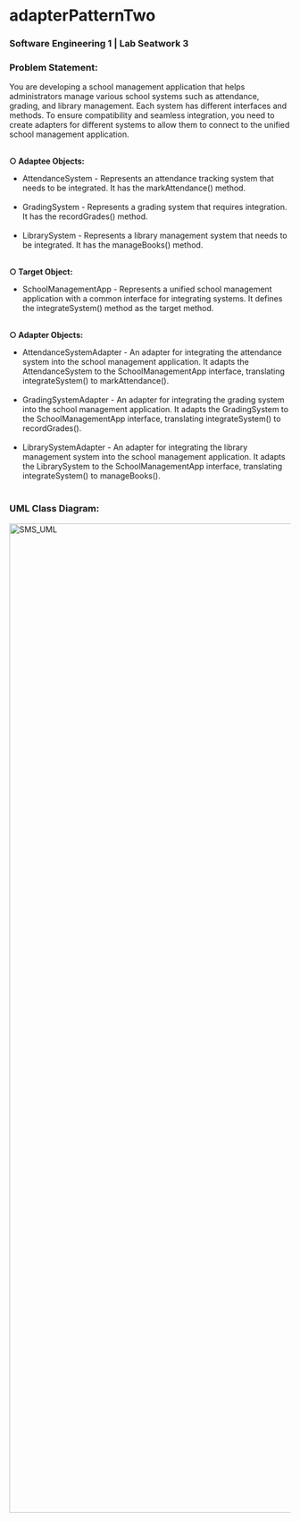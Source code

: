 # adapterPatternTwo
<h3>Software Engineering 1 | Lab Seatwork 3</h3>
<h3>Problem Statement:</h3>
You are developing a school management application that helps administrators manage various school systems such as attendance, grading, and library management. Each system has different interfaces and methods. To ensure compatibility and seamless integration, you need to create adapters for different systems to allow them to connect to the unified school management application.<br><br>

<strong>○ Adaptee Objects:</strong>
<ul>
<li>AttendanceSystem - Represents an attendance tracking system that needs to be integrated. It has the markAttendance() method.</li><br>
<li>GradingSystem - Represents a grading system that requires integration. It has the recordGrades() method.</li><br>
<li>LibrarySystem - Represents a library management system that needs to be integrated. It has the manageBooks() method.</li><br>
</ul>

<strong>○ Target Object:</strong>
<ul>
<li>SchoolManagementApp - Represents a unified school management application with a common interface for integrating systems. It defines the integrateSystem() method as the target method.</li><br>
</ul>

<strong>○ Adapter Objects:</strong>
<ul>
<li>AttendanceSystemAdapter - An adapter for integrating the attendance system into the school management application. It adapts the AttendanceSystem to the SchoolManagementApp interface, translating integrateSystem() to markAttendance().</li><br>
<li>GradingSystemAdapter - An adapter for integrating the grading system into the school management application. It adapts the GradingSystem to the SchoolManagementApp interface, translating integrateSystem() to recordGrades().</li><br>
<li>LibrarySystemAdapter - An adapter for integrating the library management system into the school management application. It adapts the LibrarySystem to the SchoolManagementApp interface, translating integrateSystem() to manageBooks().</li><br>
</ul>

<h3>UML Class Diagram:</h3>
<img width="2741" height="1770" alt="SMS_UML" src="https://github.com/user-attachments/assets/8db2afb0-9dc8-435e-8e18-fde790a65cb2" />
